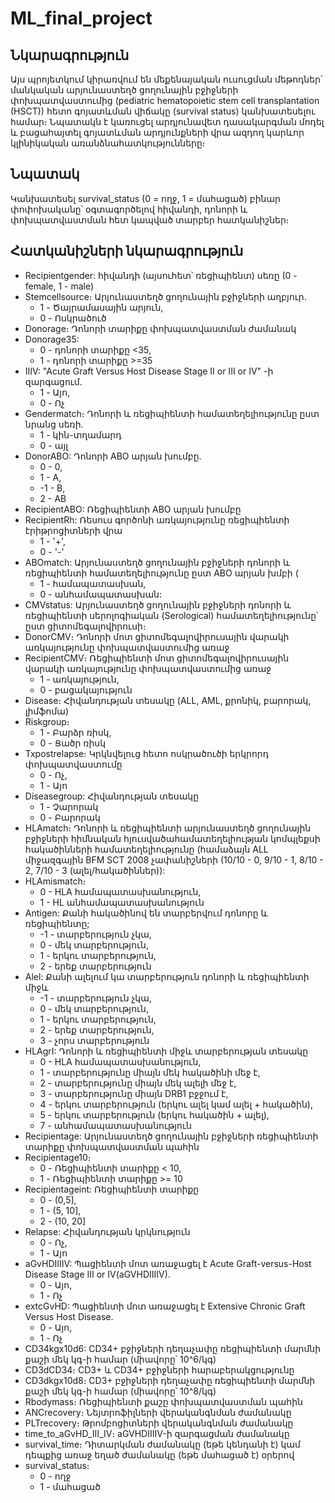 # ML_final_project
## Նկարագրություն
  Այս պրոյետկում կիրառվում են մեքենայական ուսուցման մեթոդներ՝ մանկական արյունաստեղծ ցողունային բջիջների փոխպատվաստումից (pediatric hematopoietic stem cell transplantation (HSCT)) հետո գոյատևման վիճակը (survival status) կանխատեսելու համար։ Նպատակն է կառուցել արդյունավետ դասակարգման մոդել և բացահայտել գոյատևման արդյունքների վրա ազդող կարևոր կլինիկական առանձնահատկությունները։


## Նպատակ
  Կանխատեսել survival_status (0 = ողջ, 1 = մահացած) բինար փոփոխականը՝ օգտագործելով հիվանդի, դոնորի և փոխպատվաստման հետ կապված տարբեր հատկանիշներ։

## Հատկանիշների նկարագրություն
-  Recipientgender: հիվանդի (այսուհետ՝ ռեցիպիենտ) սեռը (0 - female, 1 - male)
-  Stemcellsource։ Արյունաստեղծ ցողունային բջիջների աղբյուր․
    - 1 - Ծայրամասային արյուն,
    - 0 - Ոսկրածուծ
-  Donorage։ Դոնորի տարիքը փոխպատվաստման ժամանակ
-  Donorage35:
   - 0 - դոնորի տարիքը <35,
   - 1 - դոնորի տարիքը >=35
-  IIIV: "Acute Graft Versus Host Disease Stage II or III or IV" -ի զարգացում․
    - 1 - Այո,
    - 0 - Ոչ 
-  Gendermatch։ Դոնորի և ռեցիպիենտի համատեղելիությունը ըստ նրանց սեռի․
    - 1 - կին-տղամարդ 
    - 0 - այլ
-  DonorABO: Դոնորի ABO արյան խումբը․
     - 0 - 0,
     - 1 - A,
     - -1 - B,
     - 2 - AB
-  RecipientABO: Ռեցիպիենտի ABO արյան խումբը
-  RecipientRh: Ռեսուս գործոնի առկայությունը ռեցիպիենտի էրիթրոցիտների վրա
    - 1 - '+',
    - 0 - '-' 
-  ABOmatch: Արյունաստեղծ ցողունային բջիջների դոնորի և ռեցիպիենտի համատեղելիությունը ըստ ABO արյան խմբի (
    - 1 - համապատասխան,
    - 0 - անհամապատասխան:
-  CMVstatus: Արյունաստեղծ ցողունային բջիջների դոնորի և ռեցիպիենտի սերոլոգիական (Serological) համատեղելիությունը՝ ըստ ցիտոմեգալովիրուսի։
-  DonorCMV։ Դոնորի մոտ ցիտոմեգալովիրուսային վարակի առկայությունը փոխպատվաստումից առաջ
-  RecipientCMV։ Ռեցիպիենտի մոտ ցիտոմեգալովիրուսային վարակի առկայությունը փոխպատվաստումից առաջ
    - 1 - առկայություն,
    - 0 - բացակայություն
-  Disease։ Հիվանդության տեսակը (ALL, AML, քրոնիկ, բարորակ, լիմֆոմա)
-  Riskgroup։
    - 1 - Բարձր ռիսկ,
    - 0 - Ցածր ռիսկ
-  Txpostrelapse։ Կրկնվելուց հետո ոսկրածուծի երկրորդ փոխպատվաստումը
    - 0 - Ոչ,
    - 1 - Այո 
-  Diseasegroup: Հիվանդության տեսակը
    - 1 - Չարորակ 
    - 0 - Բարորակ
-  HLAmatch։ Դոնորի և ռեցիպիենտի արյունաստեղծ ցողունային բջիջների հիմնական հյուսվածահամատեղելիության կոմպլեքսի հակածինների համատեղելիությունը (համաձայն ALL միջազգային BFM SCT 2008 չափանիշների (10/10 - 0, 9/10 - 1, 8/10 - 2, 7/10 - 3 (ալել/հակածիններ)):
-   HLAmismatch։
    - 0 - HLA համապատասխանություն,
    - 1 - HL անհամապատասխանություն
-   Antigen: Քանի հակածինով են տարբերվում դոնորը և ռեցիպիենտը;
    - -1 - տարբերություն չկա,
    - 0 - մեկ տարբերություն,
    - 1 - երկու տարբերություն,
    - 2 - երեք տարբերություն
-   Alel: Քանի ալելում կա տարբերություն դոնորի և ռեցիպիենտի միջև
    - -1 - տարբերություն չկա,
    - 0 - մեկ տարբերություն,
    - 1 - երկու տարբերություն,
    - 2 - երեք տարբերություն,
    - 3 - չորս տարբերություն
-  HLAgrI: Դոնորի և ռեցիպիենտի միջև տարբերության տեսակը
   - 0 - HLA համապատասխանություն,
   - 1 - տարբերությունը միայն մեկ հակածինի մեջ է,
   - 2 - տարբերությունը միայն մեկ ալելի մեջ է,
   - 3 - տարբերությունը միայն DRB1 բջջում է,
   - 4 - երկու տարբերություն (երկու ալել կամ ալել + հակածին),
   - 5 - երկու տարբերություն (երկու հակածին + ալել),
   - 7 - անհամապատասխանություն
-   Recipientage: Արյունաստեղծ ցողունային բջիջների ռեցիպիենտի տարիքը փոխպատվաստման պահին
-   Recipientage10։
    - 0 - Ռեցիպիենտի տարիքը < 10,
    - 1 - Ռեցիպիենտի տարիքը >= 10 
-   Recipientageint: Ռեցիպիենտի տարիքը
    - 0 - (0,5],
    - 1 - (5, 10],
    - 2 - (10, 20]
-   Relapse: Հիվանդության կրկնություն
    - 0 - Ոչ,
    - 1 - Այո
-   aGvHDIIIIV: Պացիենտի մոտ առաջացել է Acute Graft-versus-Host Disease Stage III or IV(aGVHDIIIIV).
    - 0 - Այո,
    - 1 - Ոչ
-   extcGvHD: Պացիենտի մոտ առաջացել է Extensive Chronic Graft Versus Host Disease.
    - 0 - Այո,
    - 1 - Ոչ
-   CD34kgx10d6: CD34+ բջիջների դեղաչափը ռեցիպիենտի մարմնի քաշի մեկ կգ-ի համար (միավորը՝ 10^6/կգ)
-   CD3dCD34։ CD3+ և CD34+ բջիջների հարաբերակցությունը
-   CD3dkgx10d8։ CD3+ բջիջների դեղաչափը ռեցիպիենտի մարմնի քաշի մեկ կգ-ի համար (միավորը՝ 10^8/կգ)
-   Rbodymass։ Ռեցիպիենտի քաշը փոխպատվաստման պահին
-   ANCrecovery։ Նեյտրոֆիլների վերականգնման ժամանակը
-   PLTrecovery։ Թրոմբոցիտների վերականգնման ժամանակը
-   time_to_aGvHD_III_IV։ aGVHDIIIIV-ի զարգացման ժամանակը
-   survival_time։ Դիտարկման ժամանակը (եթե կենդանի է) կամ դեպքից առաջ եղած ժամանակը (եթե մահացած է) օրերով
-   survival_status։
    - 0 - ողջ
    - 1 - մահացած
